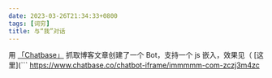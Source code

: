 ```yaml
---
date: 2023-03-26T21:34:33+0800
tags: [词穷]
title: 与“我”对话
---
```

用 [「Chatbase」](https://www.chatbase.co/) 抓取博客文章创建了一个 Bot，支持一个 js 嵌入，效果见（ [这里](```
https://www.chatbase.co/chatbot-iframe/immmmm-com-zczj3m4zc
```) ） ~~页面右下角 ↘~~ （免费版本只能问 30 次/月，所以已充值信仰，$10/month）
